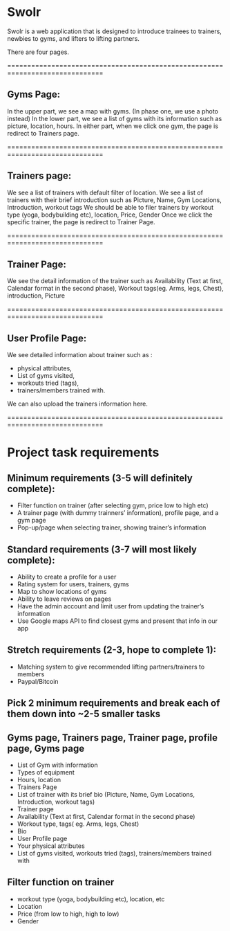 # Swolr

Swolr is a web application that is designed to introduce trainees to trainers, newbies to gyms, and lifters to lifting partners. 

There are four pages.

==============================================================================

## Gyms Page:

In the upper part, we see a map with gyms. (In phase one, we use a photo instead)
In the lower part, we see a list of gyms with its information such as picture, location, hours. 
In either part, when we click one gym, the page is redirect to Trainers page.

==============================================================================

## Trainers page:
We see a list of trainers with default filter of location. 
We see a list of trainers with their brief introduction such as Picture, Name, Gym Locations, Introduction, workout tags
We should be able to filer trainers by workout type (yoga, bodybuilding etc), location, Price, Gender
Once we click the specific trainer, the page is redirect to Trainer Page.


==============================================================================

## Trainer Page:
We see the detail information of the trainer such as Availability (Text at first, Calendar format in the second phase), Workout tags(eg. Arms, legs, Chest), introduction, Picture 


==============================================================================

## User Profile Page:
We see detailed information about trainer such as :
- physical attributes,
- List of gyms visited,
- workouts tried (tags), 
- trainers/members trained with.

We can also upload the trainers information here.


==============================================================================

# Project task requirements

## Minimum requirements (3-5 will definitely complete):
- Filter function on trainer (after selecting gym, price low to high etc)
- A trainer page (with dummy trainners’ information), profile page, and a gym page
- Pop-up/page when selecting trainer, showing trainer’s information

## Standard requirements (3-7 will most likely complete):
- Ability to create a profile for a user
- Rating system for users, trainers, gyms
- Map to show locations of gyms
- Ability to leave reviews on pages
- Have the admin account and limit user from updating the trainer’s information
- Use Google maps API to find closest gyms and present that info in our app

## Stretch requirements (2-3, hope to complete 1):
- Matching system to give recommended lifting partners/trainers to members
- Paypal/Bitcoin


## Pick 2 minimum requirements and break each of them down into ~2-5 smaller tasks

## Gyms page, Trainers page, Trainer page, profile page, Gyms page
-   List of Gym with information
-   Types of equipment
-   Hours, location
- Trainers Page 
-   List of trainer with its brief bio (Picture, Name, Gym Locations, Introduction, workout tags)
- Trainer page
-   Availability (Text at first, Calendar format in the second phase)
-   Workout type, tags( eg. Arms, legs, Chest)
-   Bio 
- User Profile page
-   Your physical attributes
-   List of gyms visited, workouts tried (tags), trainers/members trained with

## Filter function on trainer
- workout type (yoga, bodybuilding etc), location, etc
- Location
- Price (from low to high, high to low)
- Gender
